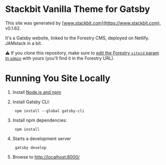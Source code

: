 # Stackbit Vanilla Theme for Gatsby

This site was generated by [www.stackbit.com](https://www.stackbit.com), v0.1.62.

It's a Gatsby website, linked to the Forestry CMS, deployed on Netlify. JAMstack in a bit.

:warning: If you clone this repository, make sure to [edit the Forestry `siteid` param in `admin`](https://github.com/DirtyF/gatsby-forestry/blob/master/static/admin/index.html#L31) with yours (you'll find it in the Forestry URL).

# Running You Site Locally

1. Install [Node.js and npm](https://nodejs.org/en/)

2. Install Gatsby CLI:

        npm install --global gatsby-cli

3. Install npm dependencies:

        npm install

4. Starts a development server

        gatsby develop

5. Browse to [http://localhost:8000/](http://localhost:8000/)
